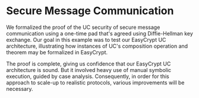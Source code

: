 Secure Message Communication
====================================================================

We formalized the proof of the UC security of secure message
communication using a one-time pad that's agreed using Diffie-Hellman
key exchange. Our goal in this example was to test our EasyCrypt UC
architecture, illustrating how instances of UC's composition operation
and theorem may be formalized in EasyCrypt.

The proof is complete, giving us confidence that our EasyCrypt UC
architecture is sound. But it involved heavy use of manual symbolic
execution, guided by case analysis. Consequently, in order for this
approach to scale-up to realistic protocols, various improvements will
be necessary.

